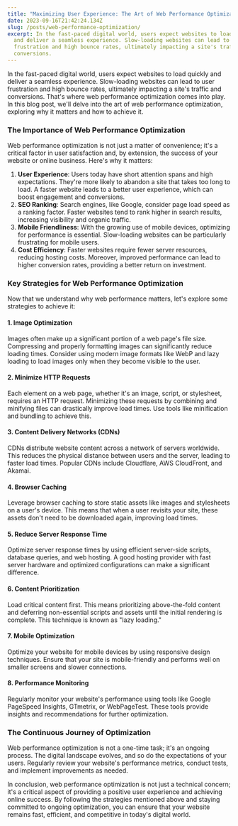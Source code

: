 ```yaml
---
title: "Maximizing User Experience: The Art of Web Performance Optimization"
date: 2023-09-16T21:42:24.134Z
slug: /posts/web-performance-optimization/
excerpt: In the fast-paced digital world, users expect websites to load quickly
  and deliver a seamless experience. Slow-loading websites can lead to user
  frustration and high bounce rates, ultimately impacting a site's traffic and
  conversions.
---
```

In the fast-paced digital world, users expect websites to load quickly and deliver a seamless experience. Slow-loading websites can lead to user frustration and high bounce rates, ultimately impacting a site's traffic and conversions. That's where web performance optimization comes into play. In this blog post, we'll delve into the art of web performance optimization, exploring why it matters and how to achieve it.

### The Importance of Web Performance Optimization

Web performance optimization is not just a matter of convenience; it's a critical factor in user satisfaction and, by extension, the success of your website or online business. Here's why it matters:

1. **User Experience**: Users today have short attention spans and high expectations. They're more likely to abandon a site that takes too long to load. A faster website leads to a better user experience, which can boost engagement and conversions.
2. **SEO Ranking**: Search engines, like Google, consider page load speed as a ranking factor. Faster websites tend to rank higher in search results, increasing visibility and organic traffic.
3. **Mobile Friendliness**: With the growing use of mobile devices, optimizing for performance is essential. Slow-loading websites can be particularly frustrating for mobile users.
4. **Cost Efficiency**: Faster websites require fewer server resources, reducing hosting costs. Moreover, improved performance can lead to higher conversion rates, providing a better return on investment.

### Key Strategies for Web Performance Optimization

Now that we understand why web performance matters, let's explore some strategies to achieve it:

#### 1. Image Optimization

Images often make up a significant portion of a web page's file size. Compressing and properly formatting images can significantly reduce loading times. Consider using modern image formats like WebP and lazy loading to load images only when they become visible to the user.

#### 2. Minimize HTTP Requests

Each element on a web page, whether it's an image, script, or stylesheet, requires an HTTP request. Minimizing these requests by combining and minifying files can drastically improve load times. Use tools like minification and bundling to achieve this.

#### 3. Content Delivery Networks (CDNs)

CDNs distribute website content across a network of servers worldwide. This reduces the physical distance between users and the server, leading to faster load times. Popular CDNs include Cloudflare, AWS CloudFront, and Akamai.

#### 4. Browser Caching

Leverage browser caching to store static assets like images and stylesheets on a user's device. This means that when a user revisits your site, these assets don't need to be downloaded again, improving load times.

#### 5. Reduce Server Response Time

Optimize server response times by using efficient server-side scripts, database queries, and web hosting. A good hosting provider with fast server hardware and optimized configurations can make a significant difference.

#### 6. Content Prioritization

Load critical content first. This means prioritizing above-the-fold content and deferring non-essential scripts and assets until the initial rendering is complete. This technique is known as "lazy loading."

#### 7. Mobile Optimization

Optimize your website for mobile devices by using responsive design techniques. Ensure that your site is mobile-friendly and performs well on smaller screens and slower connections.

#### 8. Performance Monitoring

Regularly monitor your website's performance using tools like Google PageSpeed Insights, GTmetrix, or WebPageTest. These tools provide insights and recommendations for further optimization.

### The Continuous Journey of Optimization

Web performance optimization is not a one-time task; it's an ongoing process. The digital landscape evolves, and so do the expectations of your users. Regularly review your website's performance metrics, conduct tests, and implement improvements as needed.

In conclusion, web performance optimization is not just a technical concern; it's a critical aspect of providing a positive user experience and achieving online success. By following the strategies mentioned above and staying committed to ongoing optimization, you can ensure that your website remains fast, efficient, and competitive in today's digital world.